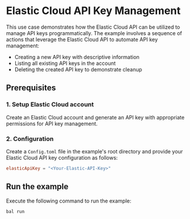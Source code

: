 # **Elastic Cloud API Key Management**

This use case demonstrates how the Elastic Cloud API can be utilized to manage API keys programmatically. The example involves a sequence of actions that leverage the Elastic Cloud API to automate API key management:

- Creating a new API key with descriptive information
- Listing all existing API keys in the account
- Deleting the created API key to demonstrate cleanup

## **Prerequisites**

### **1. Setup Elastic Cloud account**
Create an Elastic Cloud account and generate an API key with appropriate permissions for API key management.

### **2. Configuration**
Create a `Config.toml` file in the example's root directory and provide your Elastic Cloud API key configuration as follows:

```toml
elasticApiKey = "<Your-Elastic-API-Key>"
```

## **Run the example**

Execute the following command to run the example:

```bash
bal run
```